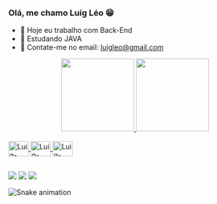 ### Olá, me chamo Luig Léo 😁

- 🔭 Hoje eu trabalho com Back-End
- 🌱 Estudando JAVA 
- 💬 Contate-me no email: luigleo@gmail.com

<div align="center">
  <a href="https://github.com/luigleo">
  <img height="145em" src="https://github-readme-stats.vercel.app/api?username=luigleo&show_icons=true&theme=dark&include_all_commits=true&count_private=true"/>
  <img height="145em" src="https://github-readme-stats.vercel.app/api/top-langs/?username=luigleo&layout=compact&langs_count=7&theme=dark"/>
</div>

 
 <div style="display: inline_block"><br>
  <img align="center" alt="Luig-Javv" height="30" width="40" src="https://cdn.jsdelivr.net/gh/devicons/devicon/icons/java/java-original.svg">
  <img align="center" alt="Luig-HTML" height="30" width="40" src="https://cdn.jsdelivr.net/gh/devicons/devicon/icons/html5/html5-original.svg">
  <img align="center" alt="Luig-CSS" height="30" width="40" src="https://cdn.jsdelivr.net/gh/devicons/devicon/icons/css3/css3-original.svg">
</div>
  
  ##
  
  <div> 
  <a href="https://instagram.com/luigleo" target="_blank"><img src="https://img.shields.io/badge/-Instagram-%23E4405F?style=for-the-badge&logo=instagram&logoColor=white" target="_blank"></a>
  <a href = "mailto:luigleo@gmail.com"><img src="https://img.shields.io/badge/-Gmail-%23333?style=for-the-badge&logo=gmail&logoColor=white" target="_blank"></a>
  <a href="https://www.linkedin.com/in/luigleo/" target="_blank"><img src="https://img.shields.io/badge/-LinkedIn-%230077B5?style=for-the-badge&logo=linkedin&logoColor=white" target="_blank"></a> 
 
  ![Snake animation](https://github.com/luigleo/blob/output/github-contribution-grid-snake.svg)
 
</div>
